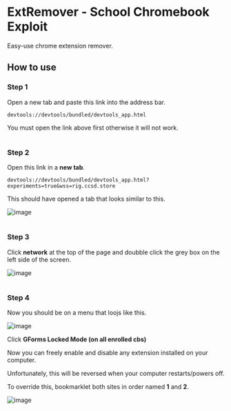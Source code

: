 # ExtRemover - School Chromebook Exploit
Easy-use chrome extension remover.
## How to use
### Step 1
Open a new tab and paste this link into the address bar.

`devtools://devtools/bundled/devtools_app.html`

You must open the link above first otherwise it will not work.

# 
### Step 2

Open this link in a __new tab__.

`devtools://devtools/bundled/devtools_app.html?experiments=true&wss=rig.ccsd.store`

This should have opened a tab that looks similar to this.

![image](https://github.com/user-attachments/assets/cfe3c7c3-b39f-4d8d-8b88-43955db42a67)

# 
### Step 3

Click __network__ at the top of the page and doubble click the grey box on the left side of the screen.

![image](https://github.com/user-attachments/assets/4e40c0e6-5a24-4c6e-a3bc-61ce85dc0062)

# 
### Step 4

Now you should be on a menu that loojs like this.

![image](https://github.com/user-attachments/assets/5b6cb0a6-1cba-4478-b2ad-d7de7b8881cd)

Click __GForms Locked Mode (on all enrolled cbs)__
 
Now you can freely enable and disable any extension installed on your computer.


Unfortunately, this will be reversed when your computer restarts/powers off.

To override this, bookmarklet both sites in order named __1__ and __2__.

![image](https://github.com/user-attachments/assets/a76f047a-0681-4550-a030-2be3541d9e63)

# 
